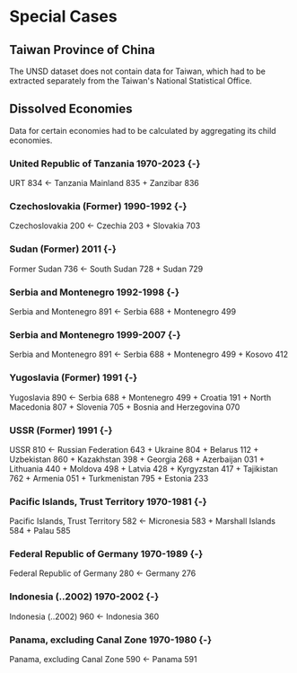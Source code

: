 # Special Cases

## Taiwan Province of China

The UNSD dataset does not contain data for Taiwan, which had to be extracted separately from the Taiwan's National Statistical Office.

## Dissolved Economies

Data for certain economies had to be calculated by aggregating its child economies.


### United Republic of Tanzania  1970-2023 {-}
URT 834 <- Tanzania Mainland 835 + Zanzibar 836

### Czechoslovakia (Former)  1990-1992 {-}
Czechoslovakia 200 <- Czechia 203 + Slovakia 703

### Sudan (Former)  2011  {-}
Former Sudan 736 <- South Sudan 728 + Sudan 729

### Serbia and Montenegro  1992-1998 {-}
Serbia and Montenegro 891 <- Serbia 688 + Montenegro 499 

### Serbia and Montenegro  1999-2007 {-}
Serbia and Montenegro 891 <- Serbia 688 + Montenegro 499 + Kosovo 412

### Yugoslavia (Former)  1991  {-}
Yugoslavia 890 <- Serbia 688 + Montenegro 499 + Croatia 191 + North Macedonia 807 
                      + Slovenia 705 + Bosnia and Herzegovina 070

### USSR (Former)  1991  {-}
USSR 810 <- Russian Federation 643 + Ukraine 804 + Belarus 112 + Uzbekistan 860 + Kazakhstan 398 
             + Georgia 268 + Azerbaijan 031 + Lithuania 440 + Moldova 498 + Latvia 428 + Kyrgyzstan 417 
             + Tajikistan 762 + Armenia 051 + Turkmenistan 795 + Estonia 233 
            
### Pacific Islands, Trust Territory  1970-1981 {-}
Pacific Islands, Trust Territory 582 <- Micronesia 583 + Marshall Islands 584 + Palau 585             

### Federal Republic of Germany  1970-1989 {-}
Federal Republic of Germany 280 <- Germany 276

### Indonesia (..2002)  1970-2002 {-}
Indonesia (..2002) 960 <- Indonesia 360

### Panama, excluding Canal Zone  1970-1980 {-}
Panama, excluding Canal Zone 590 <- Panama 591


